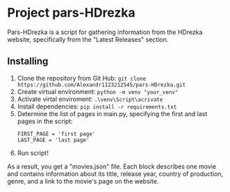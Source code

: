 # Project pars-HDrezka

Pars-HDrezka is a script for gathering information from the HDrezka website, specifically from the "Latest Releases" section.

## Installing

1. Clone the repository from Git Hub: 
    `git clone https://github.com/Alexandr1123212545/pars-HDrezka.git`
2. Create virtual environment: 
   `python -m venv "your_venv"`
3. Activate virtal enviroment:
    `.\venv\Script\acrivate`
5. Install dependencies:
   `pip install -r requirements.txt`
6.  Determine the list of pages in main.py, specifying the first and last pages in the script:
       ```
    FIRST_PAGE = 'first page'
    LAST_PAGE = 'last page'
    ```
7. Run script!


As a result, you get a "movies.json" file. Each block describes one movie and contains information about its title, release year, country of production, genre, and a link to the movie's page on the website.
